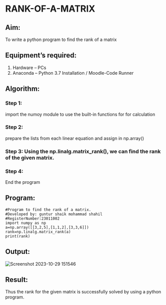 # RANK-OF-A-MATRIX
## Aim:
To write a python program to find the rank of a matrix
## Equipment’s required:
1. 	Hardware – PCs
2. 	Anaconda – Python 3.7 Installation / Moodle-Code Runner
## Algorithm:
### Step 1: 
import the numoy module to use the built-in functions for for calculation
### Step 2: 
prepare the lists from each linear equation and assign in np.array()
### Step 3: Using the np.linalg.matrix_rank(), we can find the rank of the given matrix.
### Step 4: 
End the program
## Program:
```
#Program to find the rank of a matrix.
#Developed by: guntur shaik mohammad shahil
#RegisterNumber:23011002
import numpy as np
a=np.array([[3,2,5],[1,1,2],[3,3,6]])
rank=np.linalg.matrix_rank(a)
print(rank)
```
## Output:
![Screenshot 2023-10-29 151546](https://github.com/mohammadshahil09/RANK-OF-A-MATRIX/assets/145742840/eeea853c-92e8-4b96-8ae3-3a30caa98d3f)

## Result:
Thus the rank for the given matrix is successfully solved by  using a python program.

